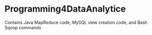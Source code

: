 # Programming4DataAnalytice
Contains Java MapReduce code, MySQL view creation code, and Bash Sqoop commands 
